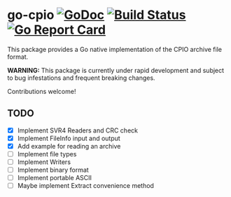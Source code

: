 # go-cpio [![GoDoc](https://godoc.org/github.com/cavaliercoder/go-cpio?status.svg)](https://godoc.org/github.com/cavaliercoder/go-cpio) [![Build Status](https://travis-ci.org/cavaliercoder/go-cpio.svg?branch=master)](https://travis-ci.org/cavaliercoder/go-cpio) [![Go Report Card](https://goreportcard.com/badge/github.com/cavaliercoder/go-cpio)](https://goreportcard.com/report/github.com/cavaliercoder/go-cpio)

This package provides a Go native implementation of the CPIO archive file
format.

__WARNING:__ This package is currently under rapid development and subject to
bug infestations and frequent breaking changes.

Contributions welcome!

## TODO

- [x] Implement SVR4 Readers and CRC check
- [x] Implement FileInfo input and output
- [x] Add example for reading an archive
- [ ] Implement file types
- [ ] Implement Writers
- [ ] Implement binary format
- [ ] Implement portable ASCII
- [ ] Maybe implement Extract convenience method
